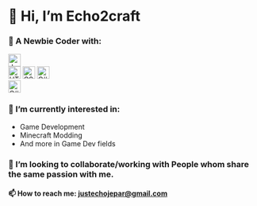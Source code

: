 # 👋 Hi, I’m Echo2craft

### 🌱 A Newbie Coder with:
<p align="left">
<img src="https://img.shields.io/badge/1_Year_or_More-Java-ED8B00?style=for-the-badge&labelColor=282C34" alt="Java Exp Logo" title="Java" height="25"/></br>
<img src="https://img.shields.io/badge/2_Months_or_More-HTML5-D13B3B?style=for-the-badge&labelColor=282C34" alt="HTML5 Exp Logo" title="HTML5" height="25"/>
<img src="https://img.shields.io/badge/CSS3-3590e6?style=for-the-badge" alt="CSS3 Exp Logo" title="CSS3" height="25"/>
<img src="https://img.shields.io/badge/C%23-8835e6?style=for-the-badge" alt="C# Exp Logo" title="C#" height="25"/></br>
<img src="https://img.shields.io/badge/&-Still_Learning_More-e2daeb?style=for-the-badge&labelColor=282C34" alt="C# Exp Logo" title="C#" height="25"/>
</p>

### 👀 I’m currently interested in:
- Game Development
- Minecraft Modding
- And more in Game Dev fields
### 💞️ I’m looking to collaborate/working with People whom share the same passion with me.
#### 📫 How to reach me: justechojepar@gmail.com

<!---
Echo2craft/Echo2craft is a ✨ special ✨ repository because its `README.md` (this file) appears on your GitHub profile.
You can click the Preview link to take a look at your changes.
--->
